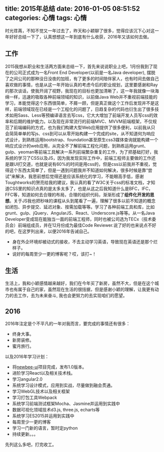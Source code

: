 title: 2015年总结
date: 2016-01-05 08:51:52
categories: 心情
tags: 心情
---

时光荏苒，不知不觉又一年过去了，昨天和小颖聊了很多，觉得应该沉下心对这一年好好总结一下了，认真想想这一年到底有什么收获，2016年又该如何去做。
<!-- more -->
## 工作
2015我想从职业和生活两方面来总结一下，首先来说说职业上吧，1月份我到了现在的公司正式成为一名Front End Developer(以前是一名Java developer), 摆脱了之间公司的那种没日没夜的加班，有了更多的时间陪伴家人，也有时间去做自己喜欢做的事情，也是从这一年开始认真的考虑今后的职业规划，这里要感谢和Ray的那次谈话，使我开阔了视野，我现在的目标也更加清晰了，这一年我就像一块海绵一样，迅速的吸取各种前端领域的知识，以前做Java Web并不重视前端技能的学习，本能觉得这个东西很简单，不屑一顾，但是真正做这个工作后发现并不是这样，前端领域现在已经是一个工程化的问题了，日趋复杂的代码也衍生出了很多技术如用Sass、Less等预编译语言去写css，它大大增加了前端开发人员写css的效率和后期的维护能力。以及现在非常流行的前端MVC、MVVM前端框架，不仅规范了前端编码的方式，也为我们构建大型Web应用提供了很多便利，以前我从只会简简单单的写js、css到可以从零开始构建一个完成的site，从不知道何为响应式设计，到熟练运用bootstrap、foundation甚至原生css3媒体查询就能构建一个响应式设计的web应用，从完全不了解前端工程化问题，到熟练运用grunt、gulp、yeoman等前端工具解决一系列前端繁杂重复的工作，为了把基础打好，我系统的学习了CSS以及JS，因为我发现实际工作中，前端工程师主要做的工作还是跟UI打交道，也就是说有60%的时间是用css的，但是css以前我并不重视，觉得这个东西太简单了，但是一遇到问题我并不知道如何解决，很多时候是靠“尝试”来解决，我思前想后觉得还是应该系统化的学习，不能眼高手低，感谢Toughtworks的贺亮给我的建议，我认真的看了W3C关于css的标准文档，才知道CSS里的知识点真的是太多太多了，也是从这之后我知道什么是BFC，IFC，FFC等，知道如何去合理的布局，合理的组织代码，渐渐形成了**组件化开发的思想**。关于JS我也把秒味的课程从头到尾看了一遍，理解了很多以前不知道的概念如闭包、异步提交、延迟对象、按需加载等等。学习了各种前端工具和库，比如grunt、gulp、jQuery、AngularJS、React、Underscore.js等等。从一名Java Developer变成现在能独当一面的前端工程师，同时也被公司选为TECx（技术委员会）前端组成员，并在12月份成为最佳Code Reviewer.说了好的也来说点不好的吧，在这罗列出来，以便2016年告诫自己。
- 身在外企环境却被动式的接收，不去主动学习英语，导致现在英语还是那个烂样子。
- 说好的每周至少一更的博客呢？哎，该打~！

## 生活
生活上，我和小颖感情越来越好，我们在今年买了新房，虽然不大，但是在这个城市也有属于自己的家，虽然现在生活的很拮据，但是感谢小颖的理解，让我更有动力的去工作，去为未来奋斗, 我也会更努力的去实现咱们的愿望。

## 2016

2016年注定是个不平凡的一年对我而言，要完成的事情还有很多：

- 终身大事。
- 新房装修。
- 蜜月旅行。

以及2016年学习计划：

- 将[newbee-ui](https://github.com/ShadowZheng/angular-ui-newbee)项目完成，发布1.0版本。
- 进阶学习React以及相关技术栈。
- 学习angular2.0
- 系统学习设计模式，应用到实战，尽量做到融会贯通。
- 学习WebGL技术以及相关框架
- 学习打包工具Webpack
- 系统学习前端测试框架Mocha、Jasmine并运用到实践中
- 数据可视化领域技术d3.js, three.js, echarts等
- 系统学习ES2015并运用到实践中
- 每周至少一更的博客
- 学习一门新的语言，暂时定python
- 持续更新。。。

先列这么多吧，打完收工。